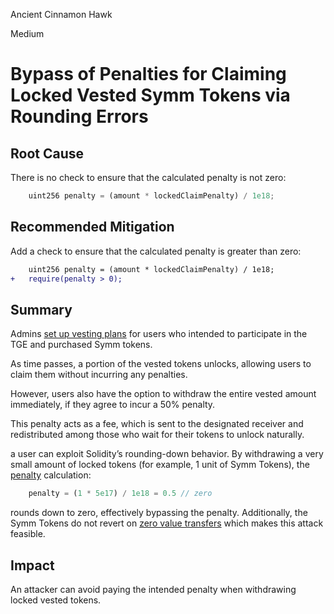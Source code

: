 Ancient Cinnamon Hawk

Medium

# Bypass of Penalties for Claiming Locked Vested Symm Tokens via Rounding Errors

## Root Cause

There is no check to ensure that the calculated penalty is not zero:

```javascript
    uint256 penalty = (amount * lockedClaimPenalty) / 1e18;
```

## Recommended Mitigation

Add a check to ensure that the calculated penalty is greater than zero:

```diff
    uint256 penalty = (amount * lockedClaimPenalty) / 1e18;
+   require(penalty > 0);
```

## Summary

Admins [set up vesting plans](https://github.com/sherlock-audit/2025-03-symm-io-stacking/blob/d7cf7fc96af1c25b53a7b500a98b411cd018c0d3/token/contracts/vesting/Vesting.sol#L133) for users who intended to participate in the TGE and purchased Symm tokens.

As time passes, a portion of the vested tokens unlocks, allowing users to claim them without incurring any penalties.

However, users also have the option to withdraw the entire vested amount immediately, if they agree to incur a 50% penalty.

This penalty acts as a fee, which is sent to the designated receiver and redistributed among those who wait for their tokens to unlock naturally.

a user can exploit Solidity’s rounding-down behavior. By withdrawing a very small amount of locked tokens (for example, 1 unit of Symm Tokens), the [penalty](https://github.com/sherlock-audit/2025-03-symm-io-stacking/blob/d7cf7fc96af1c25b53a7b500a98b411cd018c0d3/token/contracts/vesting/Vesting.sol#L290) calculation:

```javascript
    penalty = (1 * 5e17) / 1e18 = 0.5 // zero
```

rounds down to zero, effectively bypassing the penalty. Additionally, the Symm Tokens do not revert on [zero value transfers](https://github.com/sherlock-audit/2025-03-symm-io-stacking/blob/d7cf7fc96af1c25b53a7b500a98b411cd018c0d3/token/contracts/vesting/Vesting.sol#L296) which makes this attack feasible.

## Impact

An attacker can avoid paying the intended penalty when withdrawing locked vested tokens.